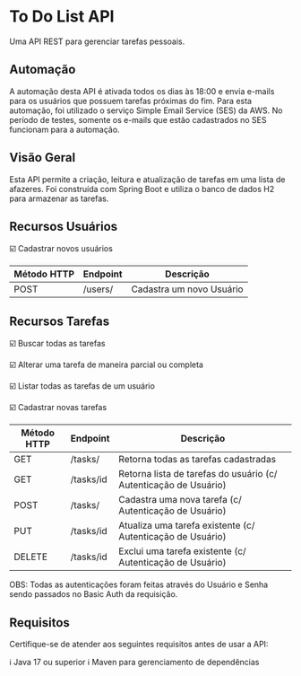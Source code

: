 # To Do List API

Uma API REST para gerenciar tarefas pessoais.

## Automação

A automação desta API é ativada todos os dias às 18:00 e envia e-mails para os usuários que possuem tarefas próximas do fim. Para esta automação, foi utilizado o serviço Simple Email Service (SES) da AWS. No período de testes, somente os e-mails que estão cadastrados no SES funcionam para a automação.

## Visão Geral

Esta API permite a criação, leitura e atualização de tarefas em uma lista de afazeres. Foi construída com Spring Boot e utiliza o banco de dados H2 para armazenar as tarefas.

## Recursos Usuários

:ballot_box_with_check: Cadastrar novos usuários

| Método HTTP | Endpoint       | Descrição                                 |
|-------------|----------------|-------------------------------------------|
| POST        | /users/        | Cadastra um novo Usuário                  |

## Recursos Tarefas

:ballot_box_with_check: Buscar todas as tarefas

:ballot_box_with_check: Alterar uma tarefa de maneira parcial ou completa

:ballot_box_with_check: Listar todas as tarefas de um usuário

:ballot_box_with_check: Cadastrar novas tarefas

| Método HTTP | Endpoint       | Descrição                                 |
|-------------|----------------|-----------------------------------------|
| GET         | /tasks/        | Retorna todas as tarefas cadastradas    |
| GET         | /tasks/id      | Retorna lista de tarefas do usuário (c/ Autenticação de Usuário)  |
| POST        | /tasks/        | Cadastra uma nova tarefa (c/ Autenticação de Usuário)               |
| PUT         | /tasks/id      | Atualiza uma tarefa existente (c/ Autenticação de Usuário)   |
| DELETE      | /tasks/id      | Exclui uma tarefa existente  (c/ Autenticação de Usuário)    |

OBS: Todas as autenticações foram feitas através do Usuário e Senha sendo passados no Basic Auth da requisição.

## Requisitos

Certifique-se de atender aos seguintes requisitos antes de usar a API:

:information_source: Java 17 ou superior
:information_source: Maven para gerenciamento de dependências
